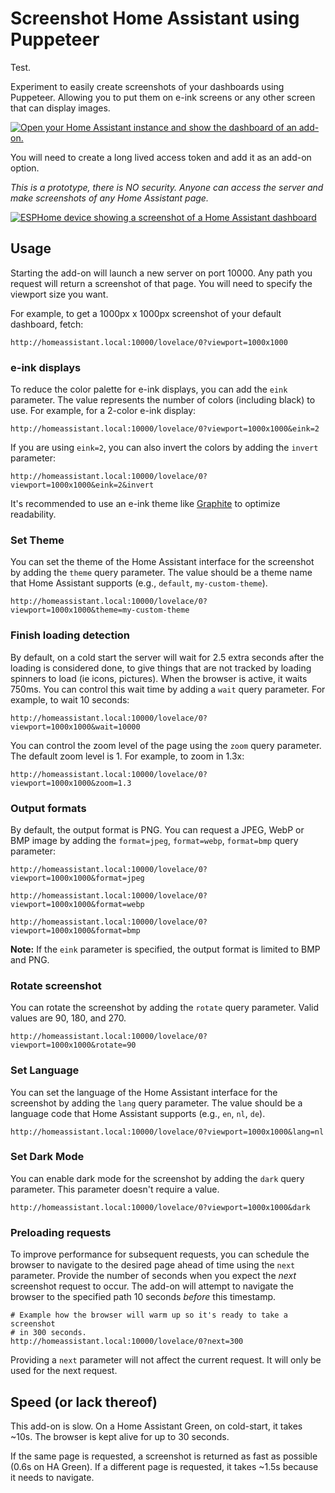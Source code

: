 # Screenshot Home Assistant using Puppeteer

Test.

Experiment to easily create screenshots of your dashboards using Puppeteer. Allowing you to put them on e-ink screens or any other screen that can display images.

[![Open your Home Assistant instance and show the dashboard of an add-on.](https://my.home-assistant.io/badges/supervisor_addon.svg)](https://my.home-assistant.io/redirect/supervisor_addon/?addon=0f1cc410_puppet&repository_url=https%3A%2F%2Fgithub.com%2Fballoob%2Fhome-assistant-addons)

You will need to create a long lived access token and add it as an add-on option.

_This is a prototype, there is NO security. Anyone can access the server and make screenshots of any Home Assistant page._

[![ESPHome device showing a screenshot of a Home Assistant dashboard](https://raw.githubusercontent.com/balloob/home-assistant-addons/main/puppet/example/screenshot.jpg)](./example/)

## Usage

Starting the add-on will launch a new server on port 10000. Any path you request will return a screenshot of that page. You will need to specify the viewport size you want.

For example, to get a 1000px x 1000px screenshot of your default dashboard, fetch:

```
http://homeassistant.local:10000/lovelace/0?viewport=1000x1000
```

### e-ink displays

To reduce the color palette for e-ink displays, you can add the `eink` parameter. The value represents the number of colors (including black) to use. For example, for a 2-color e-ink display:

```
http://homeassistant.local:10000/lovelace/0?viewport=1000x1000&eink=2
```

If you are using `eink=2`, you can also invert the colors by adding the `invert` parameter:

```
http://homeassistant.local:10000/lovelace/0?viewport=1000x1000&eink=2&invert
```

It's recommended to use an e-ink theme like [Graphite](https://github.com/TilmanGriesel/graphite?tab=readme-ov-file#e-ink-themes) to optimize readability.

### Set Theme

You can set the theme of the Home Assistant interface for the screenshot by adding the `theme` query parameter. The value should be a theme name that Home Assistant supports (e.g., `default`, `my-custom-theme`).

```
http://homeassistant.local:10000/lovelace/0?viewport=1000x1000&theme=my-custom-theme
```

### Finish loading detection

By default, on a cold start the server will wait for 2.5 extra seconds after the loading is considered done, to give things that are not tracked by loading spinners to load (ie icons, pictures). When the browser is active, it waits 750ms. You can control this wait time by adding a `wait` query parameter. For example, to wait 10 seconds:

```
http://homeassistant.local:10000/lovelace/0?viewport=1000x1000&wait=10000
```

You can control the zoom level of the page using the `zoom` query parameter. The default zoom level is 1. For example, to zoom in 1.3x:

```
http://homeassistant.local:10000/lovelace/0?viewport=1000x1000&zoom=1.3
```

### Output formats

By default, the output format is PNG. You can request a JPEG, WebP or BMP image by adding the `format=jpeg`, `format=webp`, `format=bmp` query parameter:

```
http://homeassistant.local:10000/lovelace/0?viewport=1000x1000&format=jpeg
```

```
http://homeassistant.local:10000/lovelace/0?viewport=1000x1000&format=webp
```

```
http://homeassistant.local:10000/lovelace/0?viewport=1000x1000&format=bmp
```

**Note:** If the `eink` parameter is specified, the output format is limited to BMP and PNG.

### Rotate screenshot

You can rotate the screenshot by adding the `rotate` query parameter. Valid values are 90, 180, and 270.

```
http://homeassistant.local:10000/lovelace/0?viewport=1000x1000&rotate=90
```

### Set Language

You can set the language of the Home Assistant interface for the screenshot by adding the `lang` query parameter. The value should be a language code that Home Assistant supports (e.g., `en`, `nl`, `de`).

```
http://homeassistant.local:10000/lovelace/0?viewport=1000x1000&lang=nl
```

### Set Dark Mode

You can enable dark mode for the screenshot by adding the `dark` query parameter. This parameter doesn't require a value.

```
http://homeassistant.local:10000/lovelace/0?viewport=1000x1000&dark
```

### Preloading requests

To improve performance for subsequent requests, you can schedule the browser to navigate to the desired page ahead of time using the `next` parameter. Provide the number of seconds when you expect the *next* screenshot request to occur. The add-on will attempt to navigate the browser to the specified path 10 seconds *before* this timestamp.

```
# Example how the browser will warm up so it's ready to take a screenshot
# in 300 seconds.
http://homeassistant.local:10000/lovelace/0?next=300
```

Providing a `next` parameter will not affect the current request. It will only be used for the next request.

## Speed (or lack thereof)

This add-on is slow. On a Home Assistant Green, on cold-start, it takes ~10s. The browser is kept alive for up to 30 seconds.

If the same page is requested, a screenshot is returned as fast as possible (0.6s on HA Green). If a different page is requested, it takes ~1.5s because it needs to navigate.
